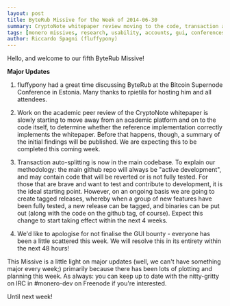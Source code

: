 ```yaml
---
layout: post
title: ByteRub Missive for the Week of 2014-06-30
summary: CryptoNote whitepaper review moving to the code, transaction auto-splitting added to master
tags: [monero missives, research, usability, accounts, gui, conferences]
author: Riccardo Spagni (fluffypony)
---
```


Hello, and welcome to our fifth ByteRub Missive!

**Major Updates**

1. fluffypony had a great time discussing ByteRub at the Bitcoin Supernode Conference in Estonia. Many thanks to rpietila for hosting him and all attendees.

2. Work on the academic peer review of the CryptoNote whitepaper is slowly starting to move away from an academic platform and on to the code itself, to determine whether the reference implementation correctly implements the whitepaper. Before that happens, though, a summary of the initial findings will be published. We are expecting this to be completed this coming week.

3. Transaction auto-splitting is now in the main codebase. To explain our methodology: the main github repo will always be "active development", and may contain code that will be reverted or is not fully tested. For those that are brave and want to test and contribute to development, it is the ideal starting point. However, on an ongoing basis we are going to create tagged releases, whereby when a group of new features have been fully tested, a new release can be tagged, and binaries can be put out (along with the code on the github tag, of course). Expect this change to start taking effect within the next 4 weeks.

4. We'd like to apologise for not finalise the GUI bounty - everyone has been a little scattered this week. We will resolve this in its entirety within the next 48 hours!

This Missive is a little light on major updates (well, we can't have something major every week;) primarily because there has been lots of plotting and planning this week. As always: you can keep up to date with the nitty-gritty on IRC in #monero-dev on Freenode if you're interested.

Until next week!